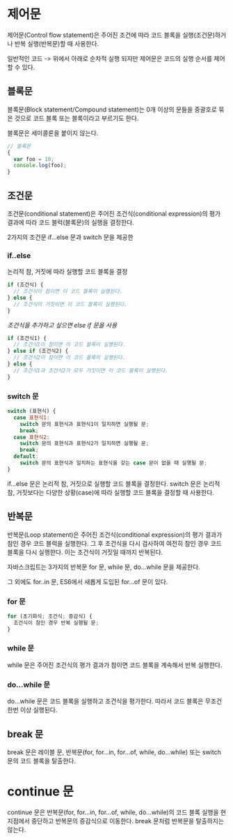 # 제어문

제어문(Control flow statement)은 주어진 조건에 따라 코드 블록을 실행(조건문)하거나 반복 실행(반복문)할 때 사용한다.

일반적인 코드 -> 위에서 아래로 순차적 실행 되지만 제어문은 코드의 실행 순서를 제어할 수 있다.

## 블록문

블록문(Block statement/Compound statement)는 0개 이상의 문들을 중괄호로 묶은 것으로 코드 블록 또는 블록이라고 부르기도 한다.

블록문은 세미콜론을 붙이지 않는다.

```js
// 블록문
{
  var foo = 10;
  console.log(foo);
}
```

## 조건문

조건문(conditional statement)은 주어진 조건식(conditional expression)의 평가 결과에 따라 코드 블럭(블록문)의 실행을 결정한다.

2가지의 조건문 if…else 문과 switch 문을 제공한

### if..else
논리적 참, 거짓에 따라 실행할 코드 블록을 결정

```js
if (조건식) {
  // 조건식이 참이면 이 코드 블록이 실행된다.
} else {
  // 조건식이 거짓이면 이 코드 블록이 실행된다.
}
```

*조건식을 추가하고 싶으면 else if 문을 사용*
```js
if (조건식1) {
  // 조건식1이 참이면 이 코드 블록이 실행된다.
} else if (조건식2) {
  // 조건식2이 참이면 이 코드 블록이 실행된다.
} else {
  // 조건식1과 조건식2가 모두 거짓이면 이 코드 블록이 실행된다.
}
```

### switch 문
```js
switch (표현식) {
  case 표현식1:
    switch 문의 표현식과 표현식1이 일치하면 실행될 문;
    break;
  case 표현식2:
    switch 문의 표현식과 표현식2가 일치하면 실행될 문;
    break;
  default:
    switch 문의 표현식과 일치하는 표현식을 갖는 case 문이 없을 때 실행될 문;
}
```

if…else 문은 논리적 참, 거짓으로 실행할 코드 블록을 결정한다. switch 문은 논리적 참, 거짓보다는 다양한 상황(case)에 따라 실행할 코드 블록을 결정할 때 사용한다.

## 반복문

반복문(Loop statement)은 주어진 조건식(conditional expression)의 평가 결과가 참인 경우 코드 블럭을 실행한다. 그 후 조건식을 다시 검사하여 여전히 참인 경우 코드 블록을 다시 실행한다. 이는 조건식이 거짓일 때까지 반복된다.

자바스크립트는 3가지의 반복문 for 문, while 문, do…while 문을 제공한다.

그 외에도 for..in 문, ES6에서 새롭게 도입된 for…of 문이 있다. 

### for 문

```js
for (초기화식; 조건식; 증감식) {
  조건식이 참인 경우 반복 실행될 문;
}
```

### while 문
while 문은 주어진 조건식의 평가 결과가 참이면 코드 블록을 계속해서 반복 실행한다.

### do...while 문
do…while 문은 코드 블록을 실행하고 조건식을 평가한다. 따라서 코드 블록은 무조건 한번 이상 실행된다.

## break 문
break 문은 레이블 문, 반복문(for, for…in, for…of, while, do…while) 또는 switch 문의 코드 블록을 탈출한다.

# continue 문
continue 문은 반복문(for, for…in, for…of, while, do…while)의 코드 블록 실행을 현 지점에서 중단하고 반복문의 증감식으로 이동한다. break 문처럼 반복문을 탈출하지는 않는다.
